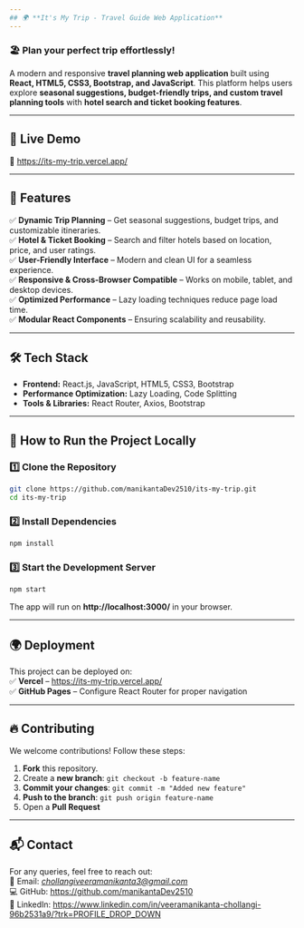 ```yaml
---
## 🌍 **It's My Trip - Travel Guide Web Application**  
---
```

### 🏖️ Plan your perfect trip effortlessly!  
A modern and responsive **travel planning web application** built using **React, HTML5, CSS3, Bootstrap, and JavaScript**. This platform helps users explore **seasonal suggestions, budget-friendly trips, and custom travel planning tools** with **hotel search and ticket booking features**.

---

## 🚀 **Live Demo**  
🔗 https://its-my-trip.vercel.app/  

---

## 📌 **Features**  

✅ **Dynamic Trip Planning** – Get seasonal suggestions, budget trips, and customizable itineraries.  
✅ **Hotel & Ticket Booking** – Search and filter hotels based on location, price, and user ratings.  
✅ **User-Friendly Interface** – Modern and clean UI for a seamless experience.  
✅ **Responsive & Cross-Browser Compatible** – Works on mobile, tablet, and desktop devices.  
✅ **Optimized Performance** – Lazy loading techniques reduce page load time.  
✅ **Modular React Components** – Ensuring scalability and reusability.  

---

## 🛠️ **Tech Stack**  

- **Frontend:** React.js, JavaScript, HTML5, CSS3, Bootstrap  
- **Performance Optimization:** Lazy Loading, Code Splitting  
- **Tools & Libraries:** React Router, Axios, Bootstrap  

---

## 🎯 **How to Run the Project Locally**  

### **1️⃣ Clone the Repository**  
```sh
git clone https://github.com/manikantaDev2510/its-my-trip.git
cd its-my-trip
```

### **2️⃣ Install Dependencies**  
```sh
npm install
```

### **3️⃣ Start the Development Server**  
```sh
npm start
```
The app will run on **http://localhost:3000/** in your browser.

---

## 🌍 **Deployment**  
This project can be deployed on:  
✅ **Vercel** – https://its-my-trip.vercel.app/  
✅ **GitHub Pages** – Configure React Router for proper navigation  

---

## 🔥 **Contributing**  
We welcome contributions! Follow these steps:  
1. **Fork** this repository.  
2. Create a **new branch**: `git checkout -b feature-name`  
3. **Commit your changes**: `git commit -m "Added new feature"`  
4. **Push to the branch**: `git push origin feature-name`  
5. Open a **Pull Request**  

---

## 📬 **Contact**  
For any queries, feel free to reach out:  
📧 Email: *chollangiveeramanikanta3@gmail.com*  
💻 GitHub: https://github.com/manikantaDev2510  
🔗 LinkedIn: https://www.linkedin.com/in/veeramanikanta-chollangi-96b2531a9/?trk=PROFILE_DROP_DOWN  
